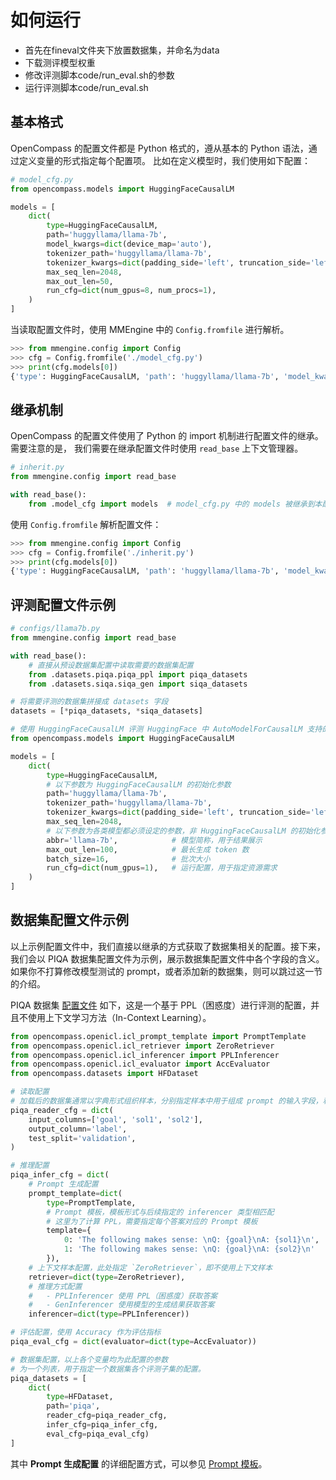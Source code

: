 # 如何运行

- 首先在fineval文件夹下放置数据集，并命名为data
- 下载测评模型权重
- 修改评测脚本code/run_eval.sh的参数
- 运行评测脚本code/run_eval.sh

  
## 基本格式

OpenCompass 的配置文件都是 Python 格式的，遵从基本的 Python 语法，通过定义变量的形式指定每个配置项。
比如在定义模型时，我们使用如下配置：

```python
# model_cfg.py
from opencompass.models import HuggingFaceCausalLM

models = [
    dict(
        type=HuggingFaceCausalLM,
        path='huggyllama/llama-7b',
        model_kwargs=dict(device_map='auto'),
        tokenizer_path='huggyllama/llama-7b',
        tokenizer_kwargs=dict(padding_side='left', truncation_side='left'),
        max_seq_len=2048,
        max_out_len=50,
        run_cfg=dict(num_gpus=8, num_procs=1),
    )
]
```

当读取配置文件时，使用 MMEngine 中的 `Config.fromfile` 进行解析。

```python
>>> from mmengine.config import Config
>>> cfg = Config.fromfile('./model_cfg.py')
>>> print(cfg.models[0])
{'type': HuggingFaceCausalLM, 'path': 'huggyllama/llama-7b', 'model_kwargs': {'device_map': 'auto'}, ...}
```

## 继承机制

OpenCompass 的配置文件使用了 Python 的 import 机制进行配置文件的继承。需要注意的是，
我们需要在继承配置文件时使用 `read_base` 上下文管理器。

```python
# inherit.py
from mmengine.config import read_base

with read_base():
    from .model_cfg import models  # model_cfg.py 中的 models 被继承到本配置文件
```

使用 `Config.fromfile` 解析配置文件：

```python
>>> from mmengine.config import Config
>>> cfg = Config.fromfile('./inherit.py')
>>> print(cfg.models[0])
{'type': HuggingFaceCausalLM, 'path': 'huggyllama/llama-7b', 'model_kwargs': {'device_map': 'auto'}, ...}
```

## 评测配置文件示例

```python
# configs/llama7b.py
from mmengine.config import read_base

with read_base():
    # 直接从预设数据集配置中读取需要的数据集配置
    from .datasets.piqa.piqa_ppl import piqa_datasets
    from .datasets.siqa.siqa_gen import siqa_datasets

# 将需要评测的数据集拼接成 datasets 字段
datasets = [*piqa_datasets, *siqa_datasets]

# 使用 HuggingFaceCausalLM 评测 HuggingFace 中 AutoModelForCausalLM 支持的模型
from opencompass.models import HuggingFaceCausalLM

models = [
    dict(
        type=HuggingFaceCausalLM,
        # 以下参数为 HuggingFaceCausalLM 的初始化参数
        path='huggyllama/llama-7b',
        tokenizer_path='huggyllama/llama-7b',
        tokenizer_kwargs=dict(padding_side='left', truncation_side='left'),
        max_seq_len=2048,
        # 以下参数为各类模型都必须设定的参数，非 HuggingFaceCausalLM 的初始化参数
        abbr='llama-7b',            # 模型简称，用于结果展示
        max_out_len=100,            # 最长生成 token 数
        batch_size=16,              # 批次大小
        run_cfg=dict(num_gpus=1),   # 运行配置，用于指定资源需求
    )
]
```

## 数据集配置文件示例

以上示例配置文件中，我们直接以继承的方式获取了数据集相关的配置。接下来，
我们会以 PIQA 数据集配置文件为示例，展示数据集配置文件中各个字段的含义。
如果你不打算修改模型测试的 prompt，或者添加新的数据集，则可以跳过这一节的介绍。

PIQA 数据集 [配置文件](https://github.com/InternLM/opencompass/blob/main/configs/datasets/piqa/piqa_ppl_1cf9f0.py)
如下，这是一个基于 PPL（困惑度）进行评测的配置，并且不使用上下文学习方法（In-Context Learning）。

```python
from opencompass.openicl.icl_prompt_template import PromptTemplate
from opencompass.openicl.icl_retriever import ZeroRetriever
from opencompass.openicl.icl_inferencer import PPLInferencer
from opencompass.openicl.icl_evaluator import AccEvaluator
from opencompass.datasets import HFDataset

# 读取配置
# 加载后的数据集通常以字典形式组织样本，分别指定样本中用于组成 prompt 的输入字段，和作为答案的输出字段
piqa_reader_cfg = dict(
    input_columns=['goal', 'sol1', 'sol2'],
    output_column='label',
    test_split='validation',
)

# 推理配置
piqa_infer_cfg = dict(
    # Prompt 生成配置
    prompt_template=dict(
        type=PromptTemplate,
        # Prompt 模板，模板形式与后续指定的 inferencer 类型相匹配
        # 这里为了计算 PPL，需要指定每个答案对应的 Prompt 模板
        template={
            0: 'The following makes sense: \nQ: {goal}\nA: {sol1}\n',
            1: 'The following makes sense: \nQ: {goal}\nA: {sol2}\n'
        }),
    # 上下文样本配置，此处指定 `ZeroRetriever`，即不使用上下文样本
    retriever=dict(type=ZeroRetriever),
    # 推理方式配置
    #   - PPLInferencer 使用 PPL（困惑度）获取答案
    #   - GenInferencer 使用模型的生成结果获取答案
    inferencer=dict(type=PPLInferencer))

# 评估配置，使用 Accuracy 作为评估指标
piqa_eval_cfg = dict(evaluator=dict(type=AccEvaluator))

# 数据集配置，以上各个变量均为此配置的参数
# 为一个列表，用于指定一个数据集各个评测子集的配置。
piqa_datasets = [
    dict(
        type=HFDataset,
        path='piqa',
        reader_cfg=piqa_reader_cfg,
        infer_cfg=piqa_infer_cfg,
        eval_cfg=piqa_eval_cfg)
]
```

其中 **Prompt 生成配置** 的详细配置方式，可以参见 [Prompt 模板](../prompt/prompt_template.md)。
